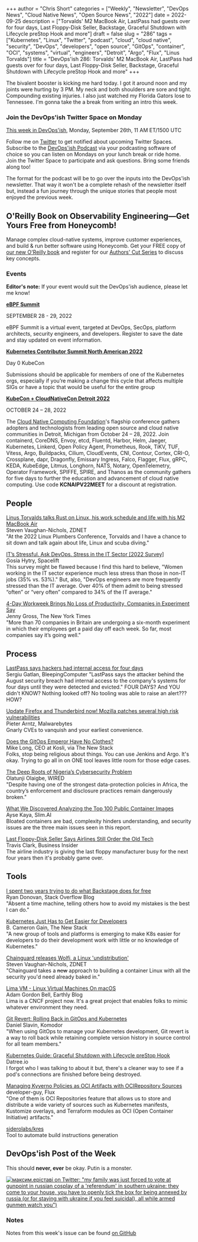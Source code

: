 +++
author = "Chris Short"
categories = ["Weekly", "Newsletter", "DevOps News", "Cloud Native News", "Open Source News", "2022"]
date = 2022-09-25
description = ["Torvalds' M2 MacBook Air, LastPass had guests over for four days, Last Floppy-Disk Seller, Backstage, Graceful Shutdown with Lifecycle preStop Hook and more"]
draft = false
slug = "286"
tags = ["Kubernetes", "Linux", "Twitter", "podcast", "cloud", "cloud native", "security", "DevOps", "developers", "open source", "GitOps", "container", "OCI", "systems", "virtual", "engineers", "Detroit", "Argo", "Flux", "Linus Torvalds"]
title = "DevOps'ish 286: Torvalds' M2 MacBook Air, LastPass had guests over for four days, Last Floppy-Disk Seller, Backstage, Graceful Shutdown with Lifecycle preStop Hook and more"
+++

The bivalent booster is kicking me hard today. I got it around noon and my joints were hurting by 3 PM. My neck and both shoulders are sore and tight. Compounding existing injuries. I also just watched my Florida Gators lose to Tennessee. I'm gonna take the a break from writing an intro this week.

### Join the DevOps'ish Twitter Space on Monday

[This week in DevOps'ish](https://twitter.com/i/spaces/1lPKqBNQvrQGb), Monday, September 26th, 11 AM ET/1500 UTC

Follow me on [Twitter](https://twitter.com/ChrisShort) to get notified about upcoming Twitter Spaces. Subscribe to the [DevOps'ish Podcast](https://anchor.fm/devopsish) via your podcasting software of choice so you can listen on Mondays on your lunch break or ride home. Join the Twitter Space to participate and ask questions. Bring some friends along too!

The format for the podcast will be to go over the inputs into the DevOps'ish newsletter. That way it won't be a complete rehash of the newsletter itself but, instead a fun journey through the unique stories that people most enjoyed the previous week.

## O'Reilly Book on Observability Engineering—Get Yours Free from Honeycomb!

Manage complex cloud-native systems, improve customer experiences, and build & run better software using Honeycomb. Get your FREE copy of [our new O'Reilly book](https://info.honeycomb.io/observability-engineering-oreilly-book-2022?utm_source=devopsish&utm_medium=newsletter&utm_campaign=oreilly_book_observability_engineering_2022&utm_id=oreillybook2022&utm_content=2113) and register for our [Authors' Cut Series](https://www.honeycomb.io/oreilly-observability-engineering/?utm_source=devopsish&utm_medium=newsletter&utm_campaign=oreilly_authors_cut_series_2022&utm_id=oreillyauthorscut&utm_content=2112) to discuss key concepts.

### Events

**Editor's note:** If your event would suit the DevOps'ish audience, please let me know!

[**eBPF Summit**](https://ebpf.io/summit-2022/?utm_source=devopsish)

SEPTEMBER 28 - 29, 2022

eBPF Summit is a virtual event, targeted at DevOps, SecOps, platform architects, security engineers, and developers. Register to save the date and stay updated on event information.

[**Kubernetes Contributor Summit North American 2022**](https://www.kubernetes.dev/events/2022/kcsna/cfp/)

Day 0 KubeCon

Submissions should be applicable for members of one of the Kubernetes orgs, especially if you’re making a change this cycle that affects multiple SIGs or have a topic that would be useful for the entire group

[**KubeCon + CloudNativeCon Detroit 2022**](https://events.linuxfoundation.org/kubecon-cloudnativecon-north-america/?utm_source=devopsish)  

OCTOBER 24 – 28, 2022

The [Cloud Native Computing Foundation](http://cncf.io/)'s flagship conference gathers adopters and technologists from leading open source and cloud native communities in Detroit, Michigan from October 24 – 28, 2022. Join containerd, CoreDNS, Envoy, etcd, Fluentd, Harbor, Helm, Jaeger, Kubernetes, Linkerd, Open Policy Agent, Prometheus, Rook, TiKV, TUF, Vitess, Argo, Buildpacks, Cilium, CloudEvents, CNI, Contour, Cortex, CRI-O, Crossplane, dapr, Dragonfly, Emissary Ingress, Falco, Flagger, Flux, gRPC, KEDA, KubeEdge, Litmus, Longhorn, NATS, Notary, OpenTelemetry, Operator Framework, SPIFFE, SPIRE, and Thanos as the community gathers for five days to further the education and advancement of cloud native computing. Use code **KCNAIPV22MEET** for a discount at registration.

## People

[Linus Torvalds talks Rust on Linux, his work schedule and life with his M2 MacBook Air](https://www.zdnet.com/article/linus-torvalds-talks-rust-on-linux-his-work-schedule-and-life-with-his-m2-macbook-air/)  
Steven Vaughan-Nichols, ZDNET  
"At the 2022 Linux Plumbers Conference, Torvalds and I have a chance to sit down and talk again about life, Linux and scuba diving."

[IT’s Stressful. Ask DevOps. Stress in the IT Sector [2022 Survey]](https://spacelift.io/blog/are-it-jobs-stressful)  
Gosia Hytry, Spacelift  
This survey might be flawed because I find this hard to believe, "Women working in the IT sector experience much less stress than those in non-IT jobs (35% vs. 53%)." But, also, "DevOps engineers are more frequently stressed than the IT average. Over 40% of them admit to being stressed “often” or “very often” compared to 34% of the IT average."

[4-Day Workweek Brings No Loss of Productivity, Companies in Experiment Say](https://www.nytimes.com/2022/09/22/business/four-day-work-week-uk.html)  
Jenny Gross, The New York Times  
"More than 70 companies in Britain are undergoing a six-month experiment in which their employees get a paid day off each week. So far, most companies say it’s going well."

## Process

[LastPass says hackers had internal access for four days](https://www.bleepingcomputer.com/news/security/lastpass-says-hackers-had-internal-access-for-four-days/)  
Sergiu Gatlan, BleepingComputer
"LastPass says the attacker behind the August security breach had internal access to the company's systems for four days until they were detected and evicted." FOUR DAYS? And YOU didn't KNOW? Nothing looked off? No tooling was able to raise an alert??? HOW?

[Update Firefox and Thunderbird now! Mozilla patches several high risk vulnerabilities](https://www.malwarebytes.com/blog/news/2022/09/update-firefox-and-thunderbird-now-mozilla-patches-several-high-risk-vulnerabilities)  
Pieter Arntz, Malwarebytes  
Gnarly CVEs to vanquish and your earliest convenience.

[Does the GitOps Emperor Have No Clothes?](https://thenewstack.io/does-the-gitops-emperor-have-no-clothes/)  
Mike Long, CEO at Kosli, via The New Stack  
Folks, stop being religious about things. You can use Jenkins and Argo. It's okay. Trying to go all in on ONE tool leaves little room for those edge cases.

[The Deep Roots of Nigeria’s Cybersecurity Problem](https://www.wired.com/story/nigeria-cybersecurity-issues/)  
Olatunji Olaigbe, WIRED  
"Despite having one of the strongest data-protection policies in Africa, the country’s enforcement and disclosure practices remain dangerously broken."

[What We Discovered Analyzing the Top 100 Public Container Images](https://www.slim.ai/blog/container-report-2021.html)  
Ayse Kaya, Slim.AI  
Bloated containers are bad, complexity hinders understanding, and security issues are the three main issues seen in this report.

[Last Floppy-Disk Seller Says Airlines Still Order the Old Tech](https://www.businessinsider.com/last-floppy-disk-seller-airlines-still-order-storage-2022-9)  
Travis Clark, Business Insider  
The airline industry is giving the last floppy manufacturer busy for the next four years then it's probably game over.

## Tools

[I spent two years trying to do what Backstage does for free](https://stackoverflow.blog/2022/09/19/i-spent-two-years-trying-to-do-what-backstage-does-for-free/)  
Ryan Donovan, Stack Overflow Blog  
"Absent a time machine, telling others how to avoid my mistakes is the best I can do."

[Kubernetes Just Has to Get Easier for Developers](https://thenewstack.io/kubernetes-just-has-to-get-easier-for-developers/)  
B. Cameron Gain, The New Stack  
"A new group of tools and platforms is emerging to make K8s easier for developers to do their development work with little or no knowledge of Kubernetes."

[Chainguard releases Wolfi, a Linux 'undistribution'](https://www.zdnet.com/article/chainguard-releases-wolfi-a-linux-undistribution/)  
Steven Vaughan-Nichols, ZDNET  
"Chainguard takes a ~~new~~ approach to building a container Linux with all the security you'd need already baked in."

[Lima VM - Linux Virtual Machines On macOS](https://earthly.dev/blog/lima/)  
Adam Gordon Bell, Earthly Blog  
Lima is a CNCF project now. It's a great project that enables folks to mimic whatever environment they need.

[Git Revert: Rolling Back in GitOps and Kubernetes](https://komodor.com/learn/git-revert-rolling-back-in-gitops-and-kubernetes/)  
Daniel Slavin, Komodor  
"When using GitOps to manage your Kubernetes development, Git revert is a way to roll back while retaining complete version history in source control for all team members."

[Kubernetes Guide: Graceful Shutdown with Lifecycle preStop Hook](https://www.datree.io/resources/kubernetes-guide-graceful-shutdown-with-lifecycle-prestop-hook)  
Datree.io  
I forgot who I was talking to about it but, there's a cleaner way to see if a pod's connections are finished before being destroyed.

[Managing Kyverno Policies as OCI Artifacts with OCIRepository Sources](https://fluxcd.io/blog/2022/08/manage-kyverno-policies-as-ocirepositories/)  
developer-guy, Flux  
"One of them is OCI Repositories feature that allows us to store and distribute a wide variety of sources such as Kubernetes manifests, Kustomize overlays, and Terraform modules as OCI (Open Container Initiative) artifacts."

[siderolabs/kres](https://github.com/siderolabs/kres)  
Tool to automate build instructions generation

## DevOps'ish Post of the Week

This should **never, ever** be okay. Putin is a monster.

[![максим.еріставі on Twitter: "my family was just forced to vote at gunpoint in russian cosplay of a 'referendum' in southern ukraine: they come to your house, you have to openly tick the box for being annexed by russia (or for staying with ukraine if you feel suicidal), all while armed gunmen watch you")](https://shortcdn.com/devopsish/286-devopsish-post-of-the-week.webp)](https://twitter.com/maksymeristavi/status/1573356436091969536?utm_source=devopsish)

### Notes

Notes from this week's issue can be found [on GitHub](https://github.com/chris-short/devopsish.com/blob/main/content/post/286/notes.md?utm_source=devopsish)
